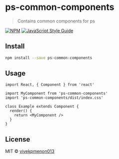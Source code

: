 # ps-common-components

> Contains common components for ps

[![NPM](https://img.shields.io/npm/v/ps-common-components.svg)](https://www.npmjs.com/package/ps-common-components) [![JavaScript Style Guide](https://img.shields.io/badge/code_style-standard-brightgreen.svg)](https://standardjs.com)

## Install

```bash
npm install --save ps-common-components
```

## Usage

```tsx
import React, { Component } from 'react'

import MyComponent from 'ps-common-components'
import 'ps-common-components/dist/index.css'

class Example extends Component {
  render() {
    return <MyComponent />
  }
}
```

## License

MIT © [vivekpmenon013](https://github.com/vivekpmenon013)
